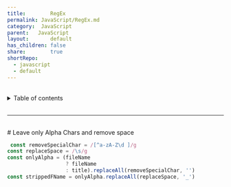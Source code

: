 ```yaml
---  
title:        RegEx  
permalink: JavaScript/RegEx.md  
category:  JavaScript  
parent:   JavaScript  
layout:       default  
has_children: false  
share:        true  
shortRepo:  
  - javascript  
  - default            
---  
```

  
  
<br/>            
  
<details markdown="block">                  
<summary>                  
Table of contents                  
</summary>                  
{: .text-delta }                  
1. TOC                  
{:toc}                  
</details>                  
  
<br/>                  
  
***                  
  
<br/>  
# Leave only Alpha Chars and remove space  
  
```javascript  
 const removeSpecialChar = /[^a-zA-Z\d ]/g  
const replaceSpace = /\s/g  
const onlyAlpha = (fileName  
                   ? fileName  
                   : title).replaceAll(removeSpecialChar, '')  
const strippedFName = onlyAlpha.replaceAll(replaceSpace, '_')  
```